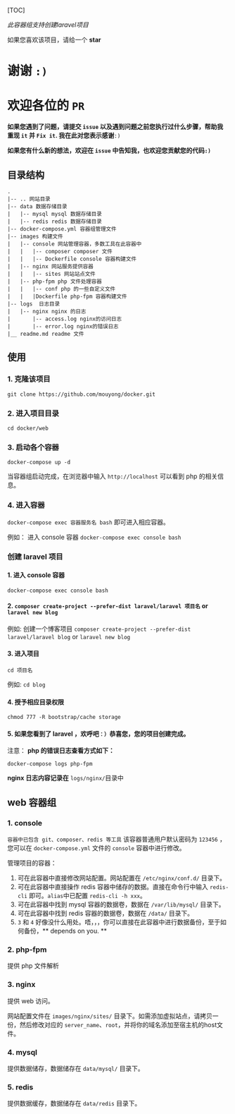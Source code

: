 [TOC]

*此容器组支持创建laravel项目*

如果您喜欢该项目，请给一个 **star**
# 谢谢 `:)`
# 欢迎各位的 `PR`

**如果您遇到了问题，请提交 `issue` 以及遇到问题之前您执行过什么步骤，帮助我重现 `it` 并 `Fix it`. 我在此对您表示感谢**`:)`

**如果您有什么新的想法，欢迎在 `issue` 中告知我，也欢迎您贡献您的代码`:)`**

## 目录结构

```
.
|-- .. 网站目录
|-- data 数据存储目录
|	|-- mysql mysql 数据存储目录
|	|-- redis redis 数据存储目录
|-- docker-compose.yml 容器组管理文件
|-- images 构建文件
|	|-- console 网站管理容器，多数工具在此容器中
|	|	|-- composer composer 文件
|	|	|-- Dockerfile console 容器构建文件
|	|-- nginx 网站服务提供容器
|	|	|-- sites 网站站点文件
|	|-- php-fpm php 文件处理容器
|	|	|-- conf php 的一些自定义文件
|	|	|Dockerfile php-fpm 容器构建文件
|-- logs  日志目录
|	|-- nginx nginx 的日志
|    	|-- access.log nginx的访问日志
|    	|-- error.log nginx的错误日志
|__ readme.md readme 文件
```

## 使用


### 1. 克隆该项目
`git clone https://github.com/mouyong/docker.git`

### 2. 进入项目目录
`cd docker/web`


### 3. 启动各个容器
`docker-compose up -d`

当容器组启动完成，在浏览器中输入 `http://localhost` 可以看到 php 的相关信息。

### 4. 进入容器
`docker-compose exec 容器服务名 bash` 即可进入相应容器。

例如：
进入 console 容器 `docker-compose exec console bash`

### 创建 laravel 项目
#### 1. 进入 console 容器 
`docker-compose exec console bash`

#### 2. `composer create-project --prefer-dist laravel/laravel 项目名` or `laravel new blog`

例如:
创建一个博客项目
`composer create-project --prefer-dist laravel/laravel blog`
or
`laravel new blog`

#### 3. 进入项目
`cd 项目名`

例如:
`cd blog`

#### 4. 授予相应目录权限
`chmod 777 -R bootstrap/cache storage`

#### 5. 如果您看到了 laravel ，欢呼吧`：）`恭喜您，您的项目创建完成。

注意：
**php 的错误日志查看方式如下：**

`docker-compose logs php-fpm`

**nginx 日志内容记录在** `logs/nginx/`目录中

## web 容器组

### 1. console

`容器中已包含 git、composer、redis 等工具`
该容器普通用户默认密码为 `123456` ，您可以在 `docker-compose.yml` 文件的 `console` 容器中进行修改。
  
  管理项目的容器：
   1. 可在此容器中直接修改网站配置。网站配置在 `/etc/nginx/conf.d/` 目录下。
   2. 可在此容器中直接操作 redis 容器中储存的数据。直接在命令行中输入 `redis-cli` 即可。`alias`中已配置 `redis-cli -h xxx`。
   3. 可在此容器中找到 mysql 容器的数据卷，数据在 `/var/lib/mysql/` 目录下。
   4. 可在此容器中找到 redis 容器的数据卷，数据在 `/data/` 目录下。
   5. `3` 和 `4` 好像没什么用处。唔，，，你可以直接在此容器中进行数据备份，至于如何备份，** depends on you. **

### 2. php-fpm

  提供 php 文件解析

### 3. nginx
  
  提供 web 访问。
  
  网站配置文件在 `images/nginx/sites/` 目录下。如需添加虚拟站点，请拷贝一份，然后修改对应的 `server_name`、`root`，并将你的域名添加至宿主机的host文件。

### 4. mysql
  
  提供数据储存，数据储存在 `data/mysql/` 目录下。
  
### 5. redis

  提供数据缓存，数据储存在 `data/redis` 目录下。
